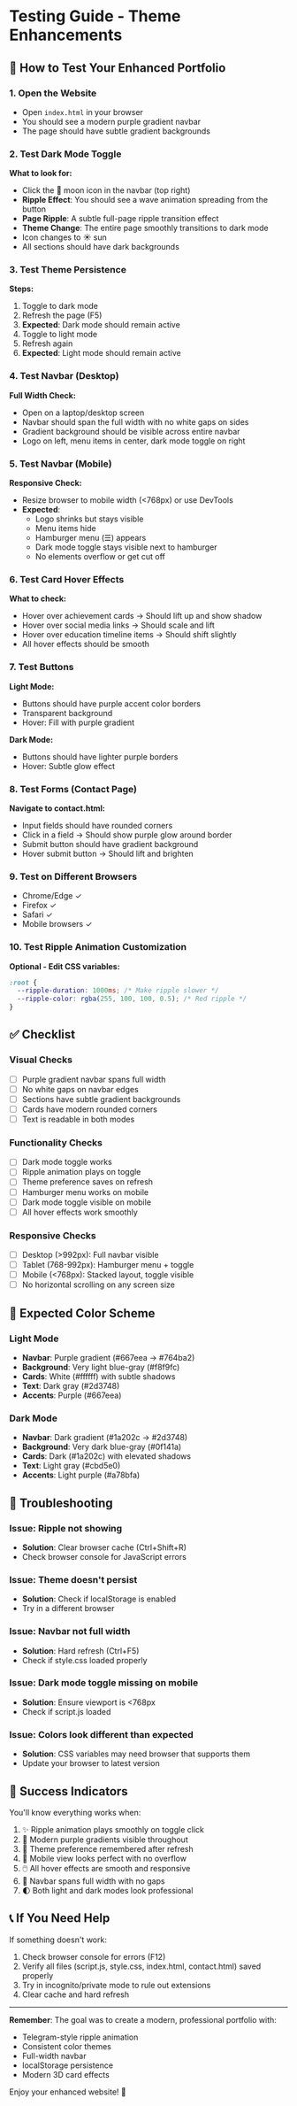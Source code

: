 # Testing Guide - Theme Enhancements

## 🧪 How to Test Your Enhanced Portfolio

### 1. Open the Website
- Open `index.html` in your browser
- You should see a modern purple gradient navbar
- The page should have subtle gradient backgrounds

### 2. Test Dark Mode Toggle
**What to look for:**
- Click the 🌙 moon icon in the navbar (top right)
- **Ripple Effect**: You should see a wave animation spreading from the button
- **Page Ripple**: A subtle full-page ripple transition effect
- **Theme Change**: The entire page smoothly transitions to dark mode
- Icon changes to ☀️ sun
- All sections should have dark backgrounds

### 3. Test Theme Persistence
**Steps:**
1. Toggle to dark mode
2. Refresh the page (F5)
3. **Expected**: Dark mode should remain active
4. Toggle to light mode
5. Refresh again
6. **Expected**: Light mode should remain active

### 4. Test Navbar (Desktop)
**Full Width Check:**
- Open on a laptop/desktop screen
- Navbar should span the full width with no white gaps on sides
- Gradient background should be visible across entire navbar
- Logo on left, menu items in center, dark mode toggle on right

### 5. Test Navbar (Mobile)
**Responsive Check:**
- Resize browser to mobile width (<768px) or use DevTools
- **Expected**:
  - Logo shrinks but stays visible
  - Menu items hide
  - Hamburger menu (☰) appears
  - Dark mode toggle stays visible next to hamburger
  - No elements overflow or get cut off

### 6. Test Card Hover Effects
**What to check:**
- Hover over achievement cards → Should lift up and show shadow
- Hover over social media links → Should scale and lift
- Hover over education timeline items → Should shift slightly
- All hover effects should be smooth

### 7. Test Buttons
**Light Mode:**
- Buttons should have purple accent color borders
- Transparent background
- Hover: Fill with purple gradient

**Dark Mode:**
- Buttons should have lighter purple borders
- Hover: Subtle glow effect

### 8. Test Forms (Contact Page)
**Navigate to contact.html:**
- Input fields should have rounded corners
- Click in a field → Should show purple glow around border
- Submit button should have gradient background
- Hover submit button → Should lift and brighten

### 9. Test on Different Browsers
- Chrome/Edge ✓
- Firefox ✓
- Safari ✓
- Mobile browsers ✓

### 10. Test Ripple Animation Customization
**Optional - Edit CSS variables:**
```css
:root {
  --ripple-duration: 1000ms; /* Make ripple slower */
  --ripple-color: rgba(255, 100, 100, 0.5); /* Red ripple */
}
```

## ✅ Checklist

### Visual Checks
- [ ] Purple gradient navbar spans full width
- [ ] No white gaps on navbar edges
- [ ] Sections have subtle gradient backgrounds
- [ ] Cards have modern rounded corners
- [ ] Text is readable in both modes

### Functionality Checks
- [ ] Dark mode toggle works
- [ ] Ripple animation plays on toggle
- [ ] Theme preference saves on refresh
- [ ] Hamburger menu works on mobile
- [ ] Dark mode toggle visible on mobile
- [ ] All hover effects work smoothly

### Responsive Checks
- [ ] Desktop (>992px): Full navbar visible
- [ ] Tablet (768-992px): Hamburger menu + toggle
- [ ] Mobile (<768px): Stacked layout, toggle visible
- [ ] No horizontal scrolling on any screen size

## 🎨 Expected Color Scheme

### Light Mode
- **Navbar**: Purple gradient (#667eea → #764ba2)
- **Background**: Very light blue-gray (#f8f9fc)
- **Cards**: White (#ffffff) with subtle shadows
- **Text**: Dark gray (#2d3748)
- **Accents**: Purple (#667eea)

### Dark Mode
- **Navbar**: Dark gradient (#1a202c → #2d3748)
- **Background**: Very dark blue-gray (#0f141a)
- **Cards**: Dark (#1a202c) with elevated shadows
- **Text**: Light gray (#cbd5e0)
- **Accents**: Light purple (#a78bfa)

## 🐛 Troubleshooting

### Issue: Ripple not showing
- **Solution**: Clear browser cache (Ctrl+Shift+R)
- Check browser console for JavaScript errors

### Issue: Theme doesn't persist
- **Solution**: Check if localStorage is enabled
- Try in a different browser

### Issue: Navbar not full width
- **Solution**: Hard refresh (Ctrl+F5)
- Check if style.css loaded properly

### Issue: Dark mode toggle missing on mobile
- **Solution**: Ensure viewport is <768px
- Check if script.js loaded

### Issue: Colors look different than expected
- **Solution**: CSS variables may need browser that supports them
- Update your browser to latest version

## 🎉 Success Indicators

You'll know everything works when:
1. ✨ Ripple animation plays smoothly on toggle click
2. 🎨 Modern purple gradients visible throughout
3. 💾 Theme preference remembered after refresh
4. 📱 Mobile view looks perfect with no overflow
5. 🖱️ All hover effects are smooth and responsive
6. 🎯 Navbar spans full width with no gaps
7. 🌓 Both light and dark modes look professional

## 📞 If You Need Help

If something doesn't work:
1. Check browser console for errors (F12)
2. Verify all files (script.js, style.css, index.html, contact.html) saved properly
3. Try in incognito/private mode to rule out extensions
4. Clear cache and hard refresh

---

**Remember**: The goal was to create a modern, professional portfolio with:
- Telegram-style ripple animation
- Consistent color themes
- Full-width navbar
- localStorage persistence
- Modern 3D card effects

Enjoy your enhanced website! 🚀
